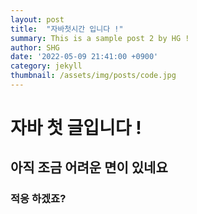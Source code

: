 ```yaml
---
layout: post
title:  "자바첫시간 입니다 !"
summary: This is a sample post 2 by HG !
author: SHG
date: '2022-05-09 21:41:00 +0900'
category: jekyll
thumbnail: /assets/img/posts/code.jpg
---
```


# 자바 첫 글입니다 !

## 아직 조금 어려운 면이 있네요 

### 적응 하겠죠?







